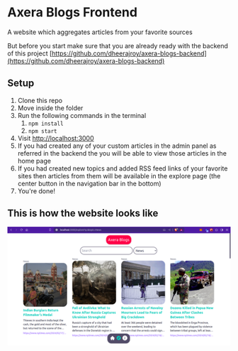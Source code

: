 # Axera Blogs Frontend
A website which aggregates articles from your favorite sources

But before you start make sure that you are already ready with the backend of this project [https://github.com/dheerajroy/axera-blogs-backend](https://github.com/dheerajroy/axera-blogs-backend)


## Setup
1. Clone this repo
2. Move inside the folder
3. Run the following commands in the terminal
    1. `npm install`
    2. `npm start`
4. Visit [http://localhost:3000](http://localhost:3000)
5. If you had created any of your custom articles in the admin panel as referred in the backend the you will be able to view those articles in the home page
6. If you had created new topics and added RSS feed links of your favorite sites then articles from them will be available in the explore page (the center button in the navigation bar in the bottom)
7. You're done!

## This is how the website looks like
![website](/readme_media/website.png)